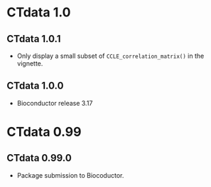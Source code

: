 # CTdata 1.0

## CTdata 1.0.1

- Only display a small subset of `CCLE_correlation_matrix()` in the
  vignette.

## CTdata 1.0.0

- Bioconductor release 3.17

# CTdata 0.99

## CTdata 0.99.0

- Package submission to Biocoductor.
